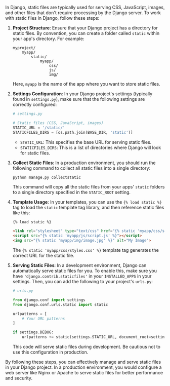 In Django, static files are typically used for serving CSS, JavaScript, images, and other files that don't require processing by the Django server. To work with static files in Django, follow these steps:

1. **Project Structure**: Ensure that your Django project has a directory for static files. By convention, you can create a folder called `static` within your app's directory. For example:

    ```
    myproject/
        myapp/
            static/
                myapp/
                    css/
                    js/
                    img/
    ```

    Here, `myapp` is the name of the app where you want to store static files.

2. **Settings Configuration**: In your Django project's settings (typically found in `settings.py`), make sure that the following settings are correctly configured:

    ```python
    # settings.py

    # Static files (CSS, JavaScript, images)
    STATIC_URL = '/static/'
    STATICFILES_DIRS = [os.path.join(BASE_DIR, 'static')]
    ```

    - `STATIC_URL`: This specifies the base URL for serving static files.
    - `STATICFILES_DIRS`: This is a list of directories where Django will look for static files.

3. **Collect Static Files**: In a production environment, you should run the following command to collect all static files into a single directory:

    ```
    python manage.py collectstatic
    ```

    This command will copy all the static files from your apps' `static` folders to a single directory specified in the `STATIC_ROOT` setting.

4. **Template Usage**: In your templates, you can use the `{% load static %}` tag to load the `static` template tag library, and then reference static files like this:

    ```html
    {% load static %}

    <link rel="stylesheet" type="text/css" href="{% static 'myapp/css/styles.css' %}">
    <script src="{% static 'myapp/js/script.js' %}"></script>
    <img src="{% static 'myapp/img/image.jpg' %}" alt="My Image">
    ```

    The `{% static 'myapp/css/styles.css' %}` template tag generates the correct URL for the static file.

5. **Serving Static Files**: In a development environment, Django can automatically serve static files for you. To enable this, make sure you have `'django.contrib.staticfiles'` in your `INSTALLED_APPS` in your settings. Then, you can add the following to your project's `urls.py`:

    ```python
    # urls.py

    from django.conf import settings
    from django.conf.urls.static import static

    urlpatterns = [
        # Your URL patterns
    ]

    if settings.DEBUG:
        urlpatterns += static(settings.STATIC_URL, document_root=settings.STATIC_ROOT)
    ```

    This code will serve static files during development. Be cautious not to use this configuration in production.

By following these steps, you can effectively manage and serve static files in your Django project. In a production environment, you would configure a web server like Nginx or Apache to serve static files for better performance and security.
